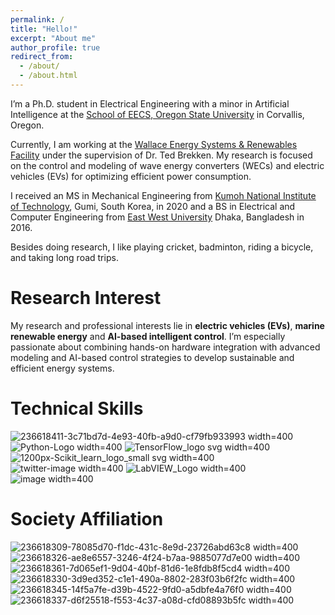 ```yaml
---
permalink: /
title: "Hello!"
excerpt: "About me"
author_profile: true
redirect_from: 
  - /about/
  - /about.html
---
```


I’m a Ph.D. student in Electrical Engineering with a minor in Artificial Intelligence at the [School of EECS, Oregon State University](https://eecs.oregonstate.edu/) in Corvallis, Oregon. 

Currently, I am working at the [Wallace Energy Systems & Renewables Facility](https://wesrf.engr.oregonstate.edu/) under the supervision of Dr. Ted Brekken. My research is focused on the control and modeling of wave energy converters (WECs) and electric vehicles (EVs) for optimizing efficient power consumption. 

I received an MS in Mechanical Engineering from [Kumoh National Institute of Technology](https://eng.kumoh.ac.kr/eng/index.do), Gumi, South Korea, in 2020 and a BS in Electrical and Computer Engineering from [East West University](https://www.ewubd.edu/) Dhaka, Bangladesh in 2016.

Besides doing research, I like playing cricket, badminton, riding a bicycle, and taking long road trips. 

Research Interest
==================

My research and professional interests lie in **electric vehicles (EVs)**, **marine renewable energy** and **AI-based intelligent control**. I’m especially passionate about combining hands-on hardware integration with advanced modeling and AI-based control strategies to develop sustainable and efficient energy systems.


<!---
I am passionate about modeling, building, and testing electrical systems and understanding their behavior under a wide range of operating conditions. Through my work, I aim to develop innovative solutions that can improve the performance, efficiency, and sustainability of energy systems. 
-->

Technical Skills
================

![236618411-3c71bd7d-4e93-40fb-a9d0-cf79fb933993 width=400](https://user-images.githubusercontent.com/116129150/236618696-7dc5f89c-6359-461c-8524-4ebc73904784.png)
![Python-Logo width=400](https://user-images.githubusercontent.com/116129150/236619113-2e36adc8-83d7-4cee-acb2-fa6b5da6850c.png)
![TensorFlow_logo svg width=400](https://user-images.githubusercontent.com/116129150/236619135-c948591e-8086-420b-a9d1-e8425553d422.png)
![1200px-Scikit_learn_logo_small svg width=400](https://user-images.githubusercontent.com/116129150/236619141-56168627-fd86-45c8-a448-0f389cce690b.png)
![twitter-image width=400](https://user-images.githubusercontent.com/116129150/236619157-ec98cd03-3e17-4e01-aa4a-caeb664feec6.jpg)
![LabVIEW_Logo width=400](https://user-images.githubusercontent.com/116129150/236619171-56f0b1d6-6029-43c5-a521-56f41b179c76.jpg)
![image width=400](https://user-images.githubusercontent.com/116129150/236618952-308f9da4-cd0f-4b98-9913-dde706aff68e.png)



Society Affiliation
===================

![236618309-78085d70-f1dc-431c-8e9d-23726abd63c8 width=400](https://user-images.githubusercontent.com/116129150/236618725-f5dadf4c-accf-47cc-953f-f87d882b8868.png)
![236618326-ae8e6557-3246-4f24-b7aa-9885077d7e00 width=400](https://user-images.githubusercontent.com/116129150/236618729-c0675d2c-15b8-4354-97dc-7dc914b8d91e.png)
![236618361-7d065ef1-9d04-40bf-81d6-1e8fdb8f5cd4 width=400](https://user-images.githubusercontent.com/116129150/236618733-90761363-dfbc-45e6-8436-e767d2180981.png)
![236618330-3d9ed352-c1e1-490a-8802-283f03b6f2fc width=400](https://user-images.githubusercontent.com/116129150/236618738-7a512ef0-582a-4a73-ab24-55807a71a8e6.png)
![236618345-14f5a7fe-d39b-4522-9fd0-a5dbfe4a76f0 width=400](https://user-images.githubusercontent.com/116129150/236618742-f7deaf8f-df53-4769-a5cf-a632dfb328db.png)
![236618337-d6f25518-f553-4c37-a08d-cfd08893b5fc width=400](https://user-images.githubusercontent.com/116129150/236618747-db3564df-2c94-4b2a-9f6b-bde29c4b9bbe.png)

